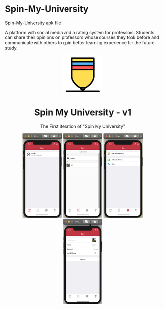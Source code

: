 # Spin-My-University
Spin-My-University apk file

A platform with social media and a rating system for professors. Students can share their opinions on professors whose courses they took before and communicate with others to gain better learning experience for the future study.

<div align="center">
  <img alt="Logo" src="https://raw.githubusercontent.com/xZengFux/Spin-My-University/master/src/images/tuoluo.png" width="128" />
</div>
<h1 align="center">
  Spin My University - v1
</h1>
<p align="center">
  The First iteration of "Spin My University"</a>
</p>
<div align="center">
  <img alt="chat" src="https://raw.githubusercontent.com/xZengFux/Spin-My-University/master/src/images/chat.png" width="128" />
  <img alt="contact" src="https://raw.githubusercontent.com/xZengFux/Spin-My-University/master/src/images/contact.png" width="128" />
  <img alt="spin" src="https://raw.githubusercontent.com/xZengFux/Spin-My-University/master/src/images/spin.png" width="128" />
    <img alt="me" src="https://raw.githubusercontent.com/xZengFux/Spin-My-University/master/src/images/me.png" width="128" />

</div>

